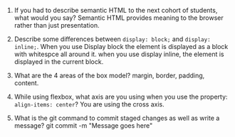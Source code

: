 1. If you had to describe semantic HTML to the next cohort of students, what would you say?
Semantic HTML provides meaning to the browser rather than just presentation.


2. Describe some differences between ```display: block;``` and ```display: inline;```.
When you use Display block the element is displayed as a block with whitespce all around it. when you use display inline, the element is displayed in the current block.


3. What are the 4 areas of the box model?
margin, border, padding, content.


4. While using flexbox, what axis are you using when you use the property: ```align-items: center```?
You are using the cross axis.

5. What is the git command to commit staged changes as well as write a message? 
git commit -m "Message goes here"